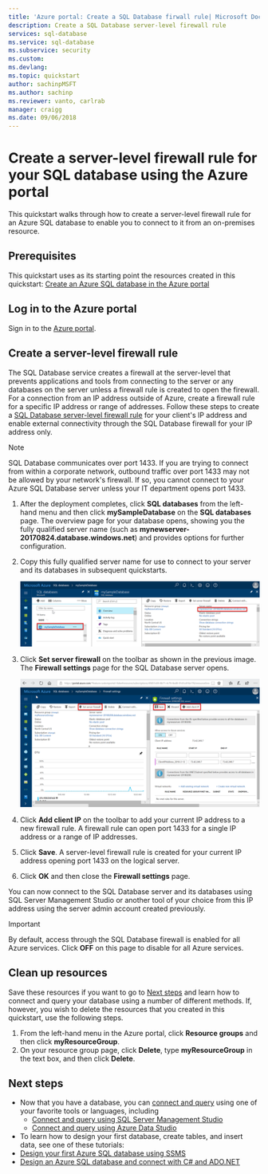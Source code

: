 ```yaml
---
title: 'Azure portal: Create a SQL Database firwall rule| Microsoft Docs'
description: Create a SQL Database server-level firewall rule
services: sql-database
ms.service: sql-database
ms.subservice: security
ms.custom: 
ms.devlang: 
ms.topic: quickstart
author: sachinpMSFT
ms.author: sachinp
ms.reviewer: vanto, carlrab
manager: craigg
ms.date: 09/06/2018
---
```

# Create a server-level firewall rule for your SQL database using the Azure portal

This quickstart walks through how to create a server-level firewall rule for an Azure SQL database to enable you to connect to it from an on-premises resource.

## Prerequisites

This quickstart uses as its starting point the resources created in this quickstart: [Create an Azure SQL database in the Azure portal](sql-database-get-started-portal.md)

## Log in to the Azure portal

Sign in to the [Azure portal](https://portal.azure.com/).

## Create a server-level firewall rule

The SQL Database service creates a firewall at the server-level that prevents applications and tools from connecting to the server or any databases on the server unless a firewall rule is created to open the firewall. For a connection from an IP address outside of Azure, create a firewall rule for a specific IP address or range of addresses. Follow these steps to create a [SQL Database server-level firewall rule](sql-database-firewall-configure.md) for your client's IP address and enable external connectivity through the SQL Database firewall for your IP address only.

> [!NOTE]
> SQL Database communicates over port 1433. If you are trying to connect from within a corporate network, outbound traffic over port 1433 may not be allowed by your network's firewall. If so, you cannot connect to your Azure SQL Database server unless your IT department opens port 1433.
>

1. After the deployment completes, click **SQL databases** from the left-hand menu and then click **mySampleDatabase** on the **SQL databases** page. The overview page for your database opens, showing you the fully qualified server name (such as **mynewserver-20170824.database.windows.net**) and provides options for further configuration.

2. Copy this fully qualified server name for use to connect to your server and its databases in subsequent quickstarts.

   ![server name](./media/sql-database-get-started-portal/server-name.png)

3. Click **Set server firewall** on the toolbar as shown in the previous image. The **Firewall settings** page for the SQL Database server opens.

   ![server firewall rule](./media/sql-database-get-started-portal/server-firewall-rule.png)

4. Click **Add client IP** on the toolbar to add your current IP address to a new firewall rule. A firewall rule can open port 1433 for a single IP address or a range of IP addresses.

5. Click **Save**. A server-level firewall rule is created for your current IP address opening port 1433 on the logical server.

6. Click **OK** and then close the **Firewall settings** page.

You can now connect to the SQL Database server and its databases using SQL Server Management Studio or another tool of your choice from this IP address using the server admin account created previously.

> [!IMPORTANT]
> By default, access through the SQL Database firewall is enabled for all Azure services. Click **OFF** on this page to disable for all Azure services.
>

## Clean up resources

Save these resources if you want to go to [Next steps](#next-steps) and learn how to connect and query your database using a number of different methods. If, however, you wish to delete the resources that you created in this quickstart, use the following steps.


1. From the left-hand menu in the Azure portal, click **Resource groups** and then click **myResourceGroup**.
2. On your resource group page, click **Delete**, type **myResourceGroup** in the text box, and then click **Delete**.

## Next steps

- Now that you have a database, you can [connect and query](sql-database-connect-query.md) using one of your favorite tools or languages, including
  - [Connect and query using SQL Server Management Studio](sql-database-connect-query-ssms.md)
  - [Connect and query using Azure Data Studio](https://docs.microsoft.com/sql/azure-data-studio/quickstart-sql-database?toc=/azure/sql-database/toc.json)
- To learn how to design your first database, create tables, and insert data, see one of these tutorials:
 - [Design your first Azure SQL database using SSMS](sql-database-design-first-database.md)
 - [Design an Azure SQL database and connect with C# and ADO.NET](sql-database-design-first-database-csharp.md)
